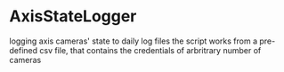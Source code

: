 # AxisStateLogger
logging axis cameras' state to daily log files
the script works from a pre-defined csv file, that contains the credentials of arbritrary number of cameras

